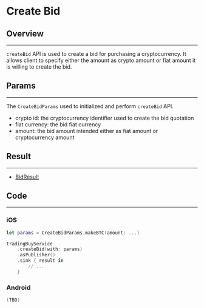 # Create Bid

## Overview
---
`createBid` API is used to create a bid for purchasing a cryptocurrency. It allows client to specify either the amount as crypto amount or fiat amount it is willing to create the bid.

## Params
---
The `CreateBidParams` used to initialized and perform `createBid` API.

- crypto id: the cryptocurrency identifier used to create the bid quotation
- fiat currency: the bid fiat currency
- amount: the bid amount intended either as fiat amount or cryptocurrency amount

## Result
---
- [BidResult](BidResult.md)

## Code
---
### iOS
```swift
let params = CreateBidParams.makeBTC(amount: ...)

tradingBuyService
    .createBid(with: params)
    .asPublisher()
    .sink { result in
        // ...
    }
```

### Android
```kotlin
(TBD)
```